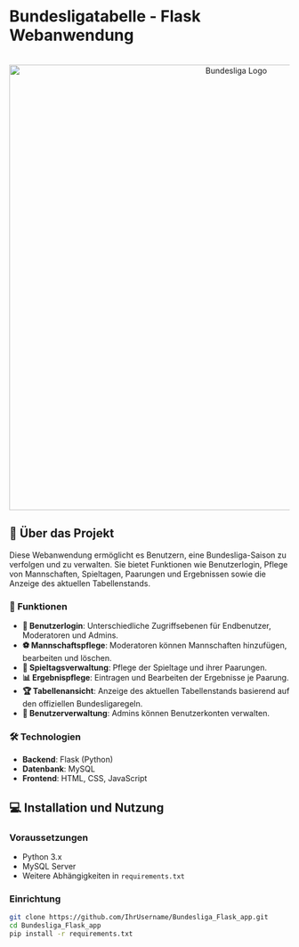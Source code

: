 

   <h1  style="font-size: 100 px;"> Bundesligatabelle - Flask Webanwendung </h1>

<p align="center">
   <br>
  <img src="https://www.derbystar.de/cdn/shop/articles/derbystar-bl_omb_2023-24-4.jpg?v=1686039914&width=1400" alt="Bundesliga Logo" width="800"/>
</p>


## 🌟 Über das Projekt

Diese Webanwendung ermöglicht es Benutzern, eine Bundesliga-Saison zu verfolgen und zu verwalten. Sie bietet Funktionen wie Benutzerlogin, Pflege von Mannschaften, Spieltagen, Paarungen und Ergebnissen sowie die Anzeige des aktuellen Tabellenstands.

### 🚀 Funktionen

- **🔐 Benutzerlogin**: Unterschiedliche Zugriffsebenen für Endbenutzer, Moderatoren und Admins.
- **⚽ Mannschaftspflege**: Moderatoren können Mannschaften hinzufügen, bearbeiten und löschen.
- **📅 Spieltagsverwaltung**: Pflege der Spieltage und ihrer Paarungen.
- **📊 Ergebnispflege**: Eintragen und Bearbeiten der Ergebnisse je Paarung.
- **🏆 Tabellenansicht**: Anzeige des aktuellen Tabellenstands basierend auf den offiziellen Bundesligaregeln.
- **👤 Benutzerverwaltung**: Admins können Benutzerkonten verwalten.

### 🛠 Technologien

- **Backend**: Flask (Python)
- **Datenbank**: MySQL
- **Frontend**: HTML, CSS, JavaScript

## 💻 Installation und Nutzung

### Voraussetzungen

- Python 3.x
- MySQL Server
- Weitere Abhängigkeiten in `requirements.txt`

### Einrichtung

```bash
git clone https://github.com/IhrUsername/Bundesliga_Flask_app.git
cd Bundesliga_Flask_app
pip install -r requirements.txt
